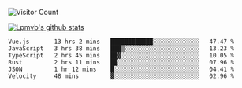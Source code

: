 ![Visitor Count](https://profile-counter.glitch.me/Lpmvb/count.svg)

[![Lpmvb's github stats](https://github-readme-stats.vercel.app/api?username=lpmvb&show_icons=true&title_color=fff&icon_color=79ff97&text_color=9f9f9f&bg_color=151515)](https://github.com/anuraghazra/github-readme-stats)

<!--
Here are some ideas to get you started:

- 🔭 I’m currently working on ...
- 🌱 I’m currently learning ...
- 👯 I’m looking to collaborate on ...
- 🤔 I’m looking for help with ...
- 💬 Ask me about ...
- 📫 How to reach me: ...
- 😄 Pronouns: ...
- ⚡ Fun fact: ...
-->

<!--START_SECTION:waka-->

```text
Vue.js       13 hrs 2 mins   ████████████░░░░░░░░░░░░░   47.47 %
JavaScript   3 hrs 38 mins   ███▒░░░░░░░░░░░░░░░░░░░░░   13.23 %
TypeScript   2 hrs 45 mins   ██▓░░░░░░░░░░░░░░░░░░░░░░   10.05 %
Rust         2 hrs 11 mins   ██░░░░░░░░░░░░░░░░░░░░░░░   07.96 %
JSON         1 hr 12 mins    █░░░░░░░░░░░░░░░░░░░░░░░░   04.41 %
Velocity     48 mins         ▓░░░░░░░░░░░░░░░░░░░░░░░░   02.96 %
```

<!--END_SECTION:waka-->
